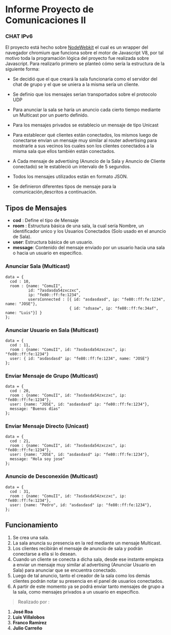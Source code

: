 Informe Proyecto de Comunicaciones II
========
### CHAT IPv6

El proyecto está hecho sobre [NodeWebkit](http://nwjs.io/) el cual es un wrapper del navegador chromium que funciona sobre el motor de Javascript V8, por tal motivo toda la programación lógica del proyecto fue realizada sobre Javascript. Para realizarlo primero se planteó cómo sería la estructura de la siguiente forma:

* Se decidió que el que creará la sala funcionaria como el servidor del chat de grupo y el que se uniera a la misma sería un cliente.

* Se definio que los mensajes serian transportados sobre el protocolo UDP

* Para anunciar la sala se haría un anuncio cada cierto tiempo mediante un Multicast por un puerto definido.

* Para los mensajes privados se establecio un mensaje de tipo Unicast

* Para establecer qué clientes están conectados, los mismos luego de conectarse envían un mensaje muy similar al router advertising para mostrarle a sus vecinos los cuales son los clientes conectados a la misma sala que ellos también están conectados.

* A Cada mensaje de advertising (Anuncio de la Sala y Anuncio de Cliente conectado) se le estableció un intervalo de 5 segundos.

* Todos los mensajes utilizados  están en formato JSON.  

* Se definieron diferentes tipos de mensaje para la comunicación,descritos a continuación.

## Tipos de Mensajes

* **cod** : Define el tipo de Mensaje
* **room** : Estructura básica de una sala, la cual sería Nombre, un identificador unico y los Usuarios Conectados (Solo usado en el anuncio de Sala).
* **user**: Estructura básica de un usuario.
* **message**: Contenido del mensaje enviado por un usuario hacia una sala o hacia un usuario en especifico.


### Anunciar Sala (Multicast)


```
data = {
  cod : 10,
  room : {name: "ComuII",
          id: "7asdasda54zxczxc",
          ip: "fe80::ff:fe:1234",
          usersConnected : [{ id: "asdasdasd", ip: "fe80::ff:fe:1234", name: "JOSE"},
                            { id: "sdsasw", ip: "fe80::ff:fe:34af", name: "Luis"}] }     
};
```

### Anunciar Usuario en Sala (Multicast)

```
data = {
  cod : 11,
  room : {name: "ComuII", id: "7asdasda54zxczxc", ip: "fe80::ff:fe:1234"}
  user: { id: "asdasdasd" ip: "fe80::ff:fe:1234", name: "JOSE"}      
};
```


### Enviar Mensaje de Grupo (Multicast)

```
data = {
  cod : 20,
  room : {name: "ComuII", id: "7asdasda54zxczxc", ip: "fe80::ff:fe:1234"},
  user: {name: "JOSE", id: "asdasdasd" ip: "fe80::ff:fe:1234"},
  message: "Buenos días"
};
```

### Enviar Mensaje Directo  (Unicast)

```
data = {
  cod : 21,
  room : {name: "ComuII", id: "7asdasda54zxczxc", ip: "fe80::ff:fe:1234"},
  user: {name: "JOSE", id: "asdasdasd" ip: "fe80::ff:fe:1234"},
  message: "Hola soy jose"     
};
```

### Anuncio de Desconexión  (Multicast)

```
data = {
  cod : 31,
  room : {name: "ComuII", id: "7asdasda54zxczxc", ip: "fe80::ff:fe:1234"},
  user: {name: "Pedro", id: "asdasdasd" ip: "fe80::ff:fe:1234"},     
};
```

## Funcionamiento

1. Se crea una sala.
2. La sala anuncia su presencia en la red mediante un mensaje Multicast.
3. Los clientes recibirán el mensaje de anuncio de sala y podrán conectarse a ella si lo desean.
4. Cuando un cliente se conecta a dicha sala, desde ese instante empieza a enviar un mensaje muy similar al advertising (Anunciar Usuario en Sala) para anunciar que se encuentra conectado.
5. Luego de tal anuncio, tanto el creador de la sala como los demás clientes podrán notar su presencia en el panel de usuarios conectados.
6. A partir de este momento ya se podrá enviar tanto mensajes de grupo a la sala, como mensajes privados a un usuario en específico.

>Realizado por :
1. **José Roa**  
2. **Luis Villalobos**
3. **Franco Ramírez**
4. **Julio Carreño**
